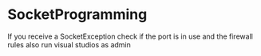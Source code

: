# SocketProgramming

If you receive a SocketException check if the port is in use and the firewall rules also run visual studios as admin
